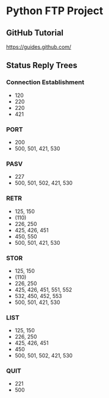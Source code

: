 # Python FTP Project

## GitHub Tutorial
https://guides.github.com/

## Status Reply Trees
### Connection Establishment
* 120
 * 220
* 220
* 421

### PORT
* 200
* 500, 501, 421, 530

### PASV
* 227
* 500, 501, 502, 421, 530

### RETR
* 125, 150
 * (110)
 * 226, 250
 * 425, 426, 451
* 450, 550
* 500, 501, 421, 530

### STOR
* 125, 150
 * (110)
 * 226, 250
 * 425, 426, 451, 551, 552
* 532, 450, 452, 553
* 500, 501, 421, 530

### LIST
* 125, 150
 * 226, 250
 * 425, 426, 451
* 450
* 500, 501, 502, 421, 530

### QUIT
* 221
* 500
